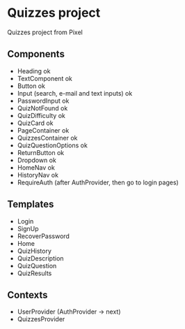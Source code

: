 # Quizzes project

Quizzes project from Pixel

## Components

- Heading ok
- TextComponent ok
- Button ok
- Input (search, e-mail and text inputs) ok
- PasswordInput ok
- QuizNotFound ok
- QuizDifficulty ok
- QuizCard ok
- PageContainer ok
- QuizzesContainer ok
- QuizQuestionOptions ok
- ReturnButton ok
- Dropdown ok
- HomeNav ok
- HistoryNav ok
- RequireAuth (after AuthProvider, then go to login pages)

## Templates

- Login
- SignUp
- RecoverPassword
- Home
- QuizHistory
- QuizDescription
- QuizQuestion
- QuizResults

## Contexts

- UserProvider (AuthProvider -> next)
- QuizzesProvider
